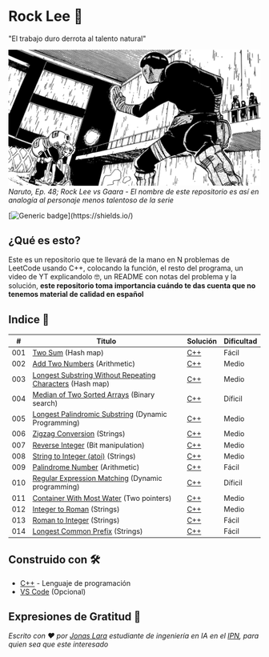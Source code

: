 # Rock Lee 🦾

"El trabajo duro derrota al talento natural"

![Rock Lee](/Sources/Lee-Gaara.svg)
_Naruto, Ep. 48; Rock Lee  vs Gaara - El nombre de este repositorio es así en analogía al personaje menos talentoso de la serie_ 

[![Generic badge](https://img.shields.io/badge/Made%20with-CSharp-rgb(1,143,204).svg)](https://shields.io/)

## ¿Qué es esto?

Este es un repositorio que te llevará de la mano en N problemas de LeetCode usando C++, colocando la función, el resto del programa, un video de YT explicandolo 🤓, un README con notas del problema y la solución, **este repositorio toma importancia cuándo te das cuenta que no tenemos material de calidad en español**

## Indice 📖

| # | Titulo | Solución | Dificultad |
|---| ----- | -------- | ---------- |
|001|[Two Sum](https://leetcode.com/problems/two-sum/) (Hash map) | [C++](https://github.com/Jonas-Lara/Ergo/blob/master/Algoritmos/01-TwoSums.cpp)|Fácil|
|002|[Add Two Numbers](https://leetcode.com/problems/add-two-numbers/) (Arithmetic) | [C++](https://github.com/Jonas-Lara/Ergo/blob/master/Algoritmos/02-AddTwoNumbers.cpp)|Medio|
|003|[Longest Substring Without Repeating Characters](https://leetcode.com/problems/longest-substring-without-repeating-characters/) (Hash map) | [C++](https://github.com/Jonas-Lara/Ergo/blob/master/Algoritmos/03-LongestSubstringWithoutRepeatingCharacters.cpp)|Medio|
|004|[Median of Two Sorted Arrays](https://leetcode.com/problems/median-of-two-sorted-arrays/) (Binary search) | [C++](https://github.com/Jonas-Lara/Ergo/blob/master/Algoritmos/04-MedianOfTwoSortedArrays.cpp)|Díficil|
|005|[Longest Palindromic Substring](https://leetcode.com/problems/longest-palindromic-substring/) (Dynamic Programming) | [C++](https://github.com/Jonas-Lara/Ergo/blob/master/Algoritmos/05-LongestPalindromicSubstring.cpp)|Medio|
|006|[Zigzag Conversion](https://leetcode.com/problems/zigzag-conversion/) (Strings) | [C++]()|Medio|
|007|[Reverse Integer](https://leetcode.com/problems/reverse-integer/) (Bit manipulation) | [C++]()|Medio|
|008|[String to Integer (atoi)](https://leetcode.com/problems/string-to-integer-atoi/) (Strings) | [C++]()|Medio|
|009|[Palindrome Number](https://leetcode.com/problems/palindrome-number/) (Arithmetic) | [C++]()|Fácil|
|010|[Regular Expression Matching](https://leetcode.com/problems/regular-expression-matching/) (Dynamic programming) | [C++]()|Díficil|
|011|[Container With Most Water](https://leetcode.com/problems/container-with-most-water/) (Two pointers) | [C++]()|Medio|
|012|[Integer to Roman](https://leetcode.com/problems/integer-to-roman/) (Strings) | [C++]()|Medio|
|013|[Roman to Integer](https://leetcode.com/problems/roman-to-integer/) (Strings) | [C++]()|Fácil|
|014|[Longest Common Prefix](https://leetcode.com/problems/longest-common-prefix/) (Strings)| [C++]()|Fácil|


## Construido con 🛠️

- [C++]() - Lenguaje de programación
- [VS Code](https://code.visualstudio.com/) (Opcional)

## Expresiones de Gratitud 🎁

_Escrito con ❤️ por [Jonas Lara](https://twitter.com/Jonas_1ara) estudiante de ingeniería en IA en el  [IPN](https://www.ipn.mx/), para quien sea que este interesado_
